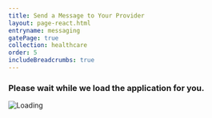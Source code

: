 ```yaml
---
title: Send a Message to Your Provider
layout: page-react.html
entryname: messaging
gatePage: true
collection: healthcare
order: 5
includeBreadcrumbs: true
---
```


<div id="main">
  <div class="section">
    <div id="react-root">
      <div class="loading-message">
        <h3>Please wait while we load the application for you.</h3>
        <img src="/img/preloader-primary-darkest.gif" alt="Loading">
      </div>
    </div>
  </div>
</div>
